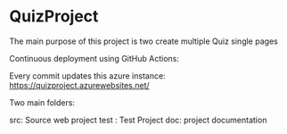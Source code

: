 # QuizProject

The main purpose of this project is two create multiple Quiz single pages 

Continuous deployment using GitHub Actions:

Every commit updates this azure instance:
https://quizproject.azurewebsites.net/

Two main folders:

src: Source web project
test : Test Project
doc: project documentation
